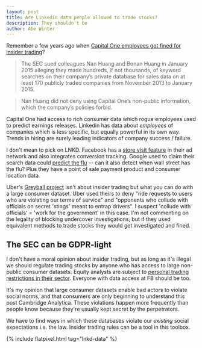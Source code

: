 ```yaml
---
layout: post
title: Are Linkedin data people allowed to trade stocks?
description: They shouldn't be
author: Abe Winter
---
```


<style>blockquote { letter-spacing: normal; font-style: normal; }</style>

Remember a few years ago when [Capital One employees got fined for insider trading](https://www.reuters.com/article/us-sec-capital-one-fin-insidertrading/former-analyst-for-capital-one-must-pay-13-5-million-for-insider-trading-sec-idUSKCN0VZ2TW)?

> The SEC sued colleagues Nan Huang and Bonan Huang in January 2015 alleging they made hundreds, if not thousands, of keyword searches on their company’s private database for sales data on at least 170 publicly traded companies from November 2013 to January 2015.

> Nan Huang did not deny using Capital One’s non-public information, which the company’s policies forbid.

Capital One had access to rich consumer data which rogue employees used to predict earnings releases. Linkedin has data about *employees* of companies which is less specific, but equally powerful in its own way. Trends in hiring are surely leading indicators of company success / failure.

I don't mean to pick on LNKD. Facebook has a [store visit feature](https://www.inc.com/john-lincoln/heres-how-to-drive-foot-traffic-with-facebooks-store-visit-ads.html) in their ad network and also integrates conversion tracking. Google used to claim their search data could [predict the flu](https://en.wikipedia.org/wiki/Google_Flu_Trends) -- can it also detect when wall street has the flu? Plus they have a point of sale payment product and consumer location data.

Uber's [Greyball project](https://gizmodo.com/ubers-secret-app-for-tracking-cops-sounds-creepy-as-hel-1792949962) isn't about insider trading but what you can do with a large consumer dataset. Uber used theirs to deny "ride requests to users who are violating our terms of service" and "opponents who collude with officials on secret 'stings' meant to entrap drivers". I suspect 'collude with officials' = 'work for the government' in this case. I'm not commenting on the legality of blocking undercover investigations, but if they used equivalent methods to trade stocks they would get investigated and fined.

## The SEC can be GDPR-light

I don't have a moral opinion about insider trading, but as long as it's illegal we should regulate trading stocks by anyone who has access to large non-public consumer datasets. Equity analysts are subject to [personal trading restrictions in their sector](https://www.sec.gov/news/press/2002-63.htm). Everyone with data access at FB should be too.

It's my opinion that large consumer datasets enable bad actors to violate social norms, and that consumers are only beginning to understand this post Cambridge Analytica. These violations happen more frequently than people know because they're usually kept secret by the perpetrators.

We have to find ways in which these databases violate our *existing* social expectations i.e. the law. Insider trading rules can be a tool in this toolbox.

{% include flatpixel.html tag="lnkd-data" %}

